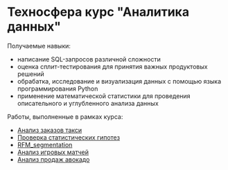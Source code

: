 # Техносфера курс "Аналитика данных"

Получаемые навыки:
+ написание SQL-запросов различной сложности
+ оценка сплит-тестирования для принятия важных продуктовых решений
+ обрабатка, исследование и визуализация данных с помощью языка программирования Python
+ применение математической статистики для проведения описательного и углубленного анализа данных

Работы, выполненные в рамках курса:
+ [Анализ заказов такси](https://github.com/TanasevichPS/TS_ABD_2021/tree/main/Taxi)
+ [Проверка статистических гипотез](https://github.com/TanasevichPS/TS_ABD_2021/tree/main/Statistics)
+ [RFM_segmentation](https://github.com/TanasevichPS/TS_ABD_2021/tree/main/RFM_segmentation)
+ [Анализ игровых матчей](https://github.com/TanasevichPS/TS_ABD_2021/tree/main/Game)
+ [Анализ продаж авокадо](https://github.com/TanasevichPS/TS_ABD_2021/tree/main/Avocado_Prices)
